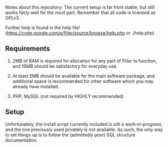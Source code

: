 Notes about this repository: The current setup is far from stable, but still works fairly well for the most part. Remember that all code is licensed as GPLv3.

Further help is found in the help file! (https://code.google.com/p/fliler/source/browse/help.php or ./help.php)

## Requirements ##
1. 2MB of RAM is required for allocation for any part of Fliler to function, and 16MB should be satisfactory for everyday use.

2. At least 5MB should be available for the main software package, and additional space is recommended for other software which you may already have installed.

3. PHP, MySQL (not required by HIGHLY recommended)

## Setup ##
Unfortunately, the install script currently included is still a work-in-progress, and the one previously used privately is not available. As such, the only way to set things up is to follow the (admittedly poor) SQL structure documentation.